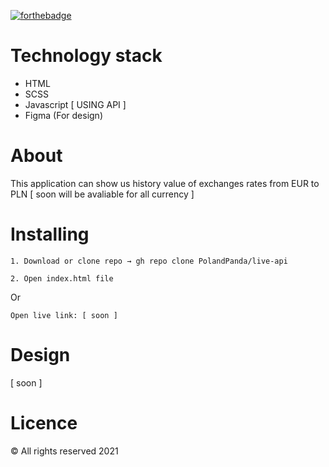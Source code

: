 [![forthebadge](https://forthebadge.com/images/badges/built-with-love.svg)](https://forthebadge.com)


Technology stack
======
* HTML
* SCSS
* Javascript [ USING API ] 
* Figma (For design)

About
======
This application can show us history value of exchanges rates from EUR to PLN [ soon will be avaliable for all currency ]

Installing
======

```
1. Download or clone repo → gh repo clone PolandPanda/live-api
```

```
2. Open index.html file
```

Or
```
Open live link: [ soon ]
```

Design
======

[ soon ]

Licence
======

&copy; All rights reserved 2021



